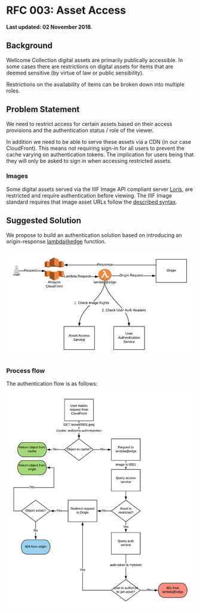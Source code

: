 # RFC 003: Asset Access

**Last updated: 02 November 2018.**

## Background

Wellcome Collection digital assets are primarily publically accessible. In some cases there are restrictions on digital assets for items that are deemed sensitive \(by virtue of law or public sensibility\).

Restrictions on the availability of items can be broken down into multiple roles.

## Problem Statement

We need to restrict access for certain assets based on their access provisions and the authentication status / role of the viewer.

In addition we need to be able to serve these assets via a CDN \(in our case CloudFront\). This means not requiring sign-in for all users to prevent the cache varying on authentication tokens. The implication for users being that they will only be asked to sign in when accessing restricted assets.

### Images

Some digital assets served via the IIIF Image API compliant server [Loris](https://github.com/loris-imageserver/loris), are restricted and require authentication before viewing. The IIIF Image standard requires that image asset URLs follow the [described syntax](http://iiif.io/api/image/2.1/#canonical-uri-syntax).

## Suggested Solution

We propose to build an authentication solution based on introducing an origin-response [lambda@edge](https://docs.aws.amazon.com/lambda/latest/dg/lambda-edge.html) function.

![overview](../.gitbook/assets/overview.png)

### Process flow

The authentication flow is as follows:

![asset authentication flow](../.gitbook/assets/asset_auth_flow.png)

